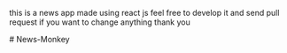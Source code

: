 this is a news app made using react js
feel free to develop it and send pull request if you want to change anything
 thank you 

 
 #   N e w s - M o n k e y 
 
 
